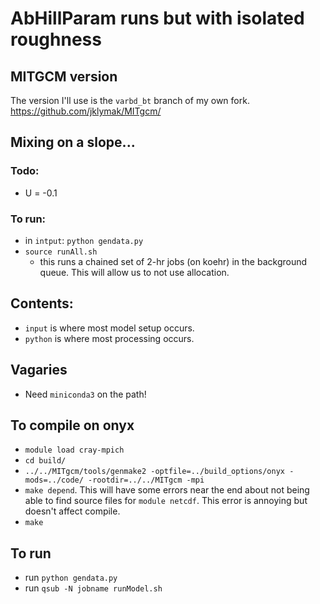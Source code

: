 # AbHillParam runs but with isolated roughness

##  MITGCM version

The version I'll use is the `varbd_bt` branch of my own fork.  https://github.com/jklymak/MITgcm/

## Mixing on a slope...




### Todo:
- U = -0.1

### To run:

- in `intput`: `python gendata.py`
- `source runAll.sh`
  - this runs a chained set of 2-hr jobs (on koehr) in the background queue.  This will allow us to not use allocation.

## Contents:

  - `input` is where most model setup occurs.
  - `python` is where most processing occurs.

## Vagaries

   - Need `miniconda3` on the path!

## To compile on onyx

  - `module load cray-mpich`
  - `cd build/`
  - `../../MITgcm/tools/genmake2 -optfile=../build_options/onyx -mods=../code/ -rootdir=../../MITgcm -mpi`
  - `make depend`.  This will have some errors near the end about not being able to find source files for `module netcdf`.  This error is annoying but doesn't affect compile.
  - `make`

## To run

  - run `python gendata.py`
  - run `qsub -N jobname runModel.sh`

